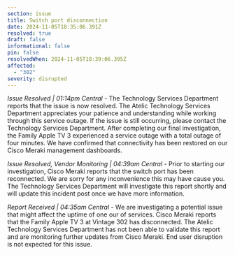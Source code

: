 ```yaml
---
section: issue
title: Switch port disconnection
date: 2024-11-05T18:35:06.391Z
resolved: true
draft: false
informational: false
pin: false
resolvedWhen: 2024-11-05T18:39:06.395Z
affected:
  - "302"
severity: disrupted
---
```

*Issue Resolved | 01:14pm Central* - The Technology Services Department reports that the issue is now resolved. The Atelic Technology Services Department appreciates your patience and understanding while working through this service outage. If the issue is still occurring, please contact the Technology Services Department. After completing our final investigation, the Family Apple TV 3 experienced a service outage with a total outage of four minutes. We have confirmed that connectivity has been restored on our Cisco Meraki management dashboards.

*Issue Resolved, Vendor Monitoring | 04:39am Central* - Prior to starting our investigation, Cisco Meraki reports that the switch port has been reconnected. We are sorry for any inconvenience this may have cause you. The Technology Services Department will investigate this report shortly and will update this incident post once we have more information.

*Report Received | 04:35am Central* - We are investigating a potential issue that might affect the uptime of one our of services. Cisco Meraki reports that the Family Apple TV 3 at Vintage 302 has disconnected. The Atelic Technology Services Department has not been able to validate this report and are monitoring further updates from Cisco Meraki. End user disruption is not expected for this issue.